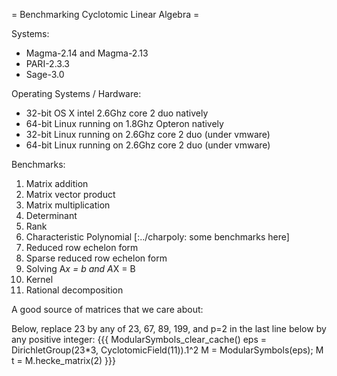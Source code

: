 = Benchmarking Cyclotomic Linear Algebra =

Systems:
   * Magma-2.14 and Magma-2.13
   * PARI-2.3.3
   * Sage-3.0
  
Operating Systems / Hardware:
   * 32-bit OS X intel 2.6Ghz core 2 duo natively
   * 64-bit Linux running on 1.8Ghz Opteron natively
   * 32-bit Linux running on 2.6Ghz core 2 duo (under vmware)
   * 64-bit Linux running on 2.6Ghz core 2 duo (under vmware)

Benchmarks:
 1. Matrix addition
 1. Matrix vector product
 1. Matrix multiplication
 1. Determinant
 1. Rank
 1. Characteristic Polynomial [:../charpoly: some benchmarks here]
 1. Reduced row echelon form
 1. Sparse reduced row echelon form
 1. Solving A*x = b and A*X = B
 1. Kernel
 1. Rational decomposition

A good source of matrices that we care about:
 
Below, replace 23 by any of 23, 67, 89, 199, and p=2 in the last line below by any positive integer:
{{{
ModularSymbols_clear_cache()
eps = DirichletGroup(23*3, CyclotomicField(11)).1^2
M = ModularSymbols(eps); M
t = M.hecke_matrix(2)
}}}
